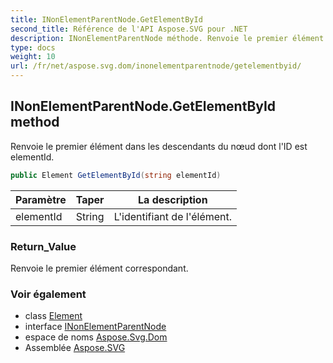 ```yaml
---
title: INonElementParentNode.GetElementById
second_title: Référence de l'API Aspose.SVG pour .NET
description: INonElementParentNode méthode. Renvoie le premier élément dans les descendants du nœud dont lID est elementId.
type: docs
weight: 10
url: /fr/net/aspose.svg.dom/inonelementparentnode/getelementbyid/
---
```

## INonElementParentNode.GetElementById method

Renvoie le premier élément dans les descendants du nœud dont l'ID est elementId.

```csharp
public Element GetElementById(string elementId)
```

| Paramètre | Taper | La description |
| --- | --- | --- |
| elementId | String | L'identifiant de l'élément. |

### Return_Value

Renvoie le premier élément correspondant.

### Voir également

* class [Element](../../element/)
* interface [INonElementParentNode](../)
* espace de noms [Aspose.Svg.Dom](../../inonelementparentnode/)
* Assemblée [Aspose.SVG](../../../)


